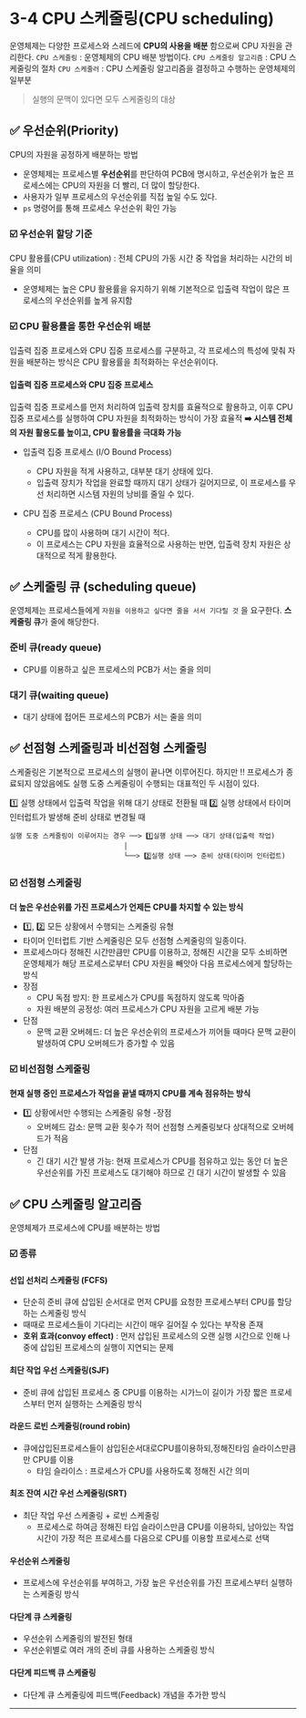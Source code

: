 # 3-4 CPU 스케줄링(CPU scheduling) 
운영체제는 다양한 프로세스와 스레드에 **CPU의 사용을 배분** 함으로써 CPU 자원을 관리한다.
`CPU 스케줄링` : 운영체제의 CPU 배분 방법이다.
`CPU 스케줄링 알고리즘` : CPU 스케줄링의 절차
`CPU 스케줄러` : CPU 스케줄링 알고리즘을 결정하고 수행하는 운영체제의 일부분

> 실행의 문맥이 있다면 모두 스케줄링의 대상

## ✅ 우선순위(Priority)	
CPU의 자원을 공정하게 배분하는 방법
- 운영체제는 프로세스별 **우선순위**를 판단하여 PCB에 명시하고, 우선순위가 높은 프로세스에는 CPU의 자원을 더 빨리, 더 많이 할당한다.
- 사용자가 일부 프로세스의 우선순위를 직접 높일 수도 있다.
- `ps` 명령어를 통해 프로세스 우선순위 확인 가능
### ☑️ 우선순위 할당 기준
CPU 활용률(CPU utilization) : 전체 CPU의 가동 시간 중 작업을 처리하는 시간의 비율을 의미
- 운영체제는 높은 CPU 활용률을 유지하기 위해 기본적으로 입출력 작업이 많은 프로세스의 우선순위를 높게 유지함

### ☑️ CPU 활용률을 통한 우선순위 배분
입출력 집중 프로세스와 CPU 집중 프로세스를 구분하고, 각 프로세스의 특성에 맞춰 자원을 배분하는 방식은 CPU 활용률을 최적화하는 우선순위이다.

#### 입출력 집중 프로세스와 CPU 집중 프로세스
입출력 집중 프로세스를 먼저 처리하여 입출력 장치를 효율적으로 활용하고, 이후 CPU 집중 프로세스를 실행하여 CPU 자원을 최적화하는 방식이 가장 효율적
**➡️ 시스템 전체의 자원 활용도를 높이고, CPU 활용률을 극대화 가능**

- 입출력 집중 프로세스 (I/O Bound Process)
	- CPU 자원을 적게 사용하고, 대부분 대기 상태에 있다.
    - 입출력 장치가 작업을 완료할 때까지 대기 상태가 길어지므로, 이 프로세스를 우선 처리하면 시스템 자원의 낭비를 줄일 수 있다.

- CPU 집중 프로세스 (CPU Bound Process)
	- CPU를 많이 사용하며 대기 시간이 적다. 
    - 이 프로세스는 CPU 자원을 효율적으로 사용하는 반면, 입출력 장치 자원은 상대적으로 적게 활용한다.
    
## ✅ 스케줄링 큐 (scheduling queue)
운영체제는 프로세스들에게 `자원을 이용하고 싶다면 줄을 서서 기다릴 것` 을 요구한다.
**스케줄링 큐**가 줄에 해당한다.
### 준비 큐(ready queue)
- CPU를 이용하고 싶은 프로세스의 PCB가 서는 줄을 의미
### 대기 큐(waiting queue)
- 대기 상태에 접어든 프로세스의 PCB가 서는 줄을 의미
 
 
## ✅ 선점형 스케줄링과 비선점형 스케줄링
스케줄링은 기본적으로 프로세스의 실행이 끝나면 이루어진다.
하지만 !! 프로세스가 종료되지 않았음에도 실행 도중 스케줄링이 수행되는 대표적인 두 시점이 있다.
 
1️⃣ 실행 상태에서 입출력 작업을 위해 대기 상태로 전환될 때 2️⃣ 실행 상태에서 타이머 인터럽트가 발생해 준비 상태로 변경될 때
 
```
실행 도중 스케줄링이 이루어지는 경우 ──> 1️⃣실행 상태 ──> 대기 상태(입출력 작업)
                        	│
                     		└──> 2️⃣실행 상태 ──> 준비 상태(타이머 인터럽트)
```

### ☑️ 선점형 스케줄링 
**더 높은 우선순위를 가진 프로세스가 언제든 CPU를 차지할 수 있는 방식**
- 1️⃣, 2️⃣ 모든 상황에서 수행되는 스케줄링 유형
- 타이머 인터럽트 기반 스케줄링은 모두 선점형 스케줄링의 일종이다.
 -	프로세스마다 정해진 시간만큼만 CPU를 이용하고, 정해진 시간을 모두 소비하면 운영체제가 해당 프로세스로부터 CPU 자원을 빼앗아 다음 프로세스에게 할당하는 방식
- 장점
 	- CPU 독점 방지: 한 프로세스가 CPU를 독점하지 않도록 막아줌
	- 자원 배분의 공정성: 여러 프로세스가 CPU 자원을 고르게 배분 가능
- 단점
	- 문맥 교환 오버헤드: 더 높은 우선순위의 프로세스가 끼어들 때마다 문맥 교환이 발생하여 CPU 오버헤드가 증가할 수 있음
 
### ☑️ 비선점형 스케줄링
**현재 실행 중인 프로세스가 작업을 끝낼 때까지 CPU를 계속 점유하는 방식**
- 1️⃣ 상황에서만 수행되는 스케줄링 유형
-장점
	- 오버헤드 감소: 문맥 교환 횟수가 적어 선점형 스케줄링보다 상대적으로 오버헤드가 적음
- 단점
	- 긴 대기 시간 발생 가능: 현재 프로세스가 CPU를 점유하고 있는 동안 더 높은 우선순위를 가진 프로세스도 대기해야 하므로 긴 대기 시간이 발생할 수 있음

 
## ✅ CPU 스케줄링 알고리즘
운영체제가 프로세스에 CPU를 배분하는 방법
### ☑️ 종류
#### 선입 선처리 스케줄링 (FCFS)
- 단순히 준비 큐에 삽입된 순서대로 먼저 CPU를 요청한 프로세스부터 CPU를 할당하는 스케줄링 방식
- 때때로 프로세스들이 기다리는 시간이 매우 길어질 수 있다는 부작용 존재
- **호위 효과(convoy effect)** : 먼저 삽입된 프로세스의 오랜 실행 시간으로 인해 나중에 삽입된 프로세스의 실행이 지연되는 문제

#### 최단 작업 우선 스케줄링(SJF)
- 준비 큐에 삽입된 프로세스 중 CPU를 이용하는 시가느이 길이가 가장 짧은 프로세스부터 먼저 실행하는 스케줄링 방식

#### 라운드 로빈 스케줄링(round robin)
- 큐에삽입된프로세스들이 삼입된순서대로CPU를이용하되,정해진타임 슬라이스만큼만 CPU를 이용
	- 타임 슬라이스 : 프로세스가 CPU를 사용하도록 정해진 시간 의미

#### 최조 잔여 시간 우선 스케줄링(SRT)
- 최단 작업 우선 스케줄링 + 로빈 스케줄링
	- 프로세스로 하여금 정해진 타입 슬라이스만큼 CPU를 이용하되, 남아있는 작업시간이 가장 적은 프로세스를 다음으로 CPU를 이용할 프로세스로 선택
    
#### 우선순위 스케줄링
- 프로세스에 우선순위를 부여하고, 가장 높은 우선순위를 가진 프로세스부터 실행하는 스케줄링 방식

#### 다단계 큐 스케줄링
- 우선순위 스케줄링의 발전된 형태
- 우선순위별로 여러 개의 준비 큐를 사용하는 스케줄링 방식

#### 다단계 피드백 큐 스케줄링
- 다단계 큐 스케줄링에 피드백(Feedback) 개념을 추가한 방식

---
